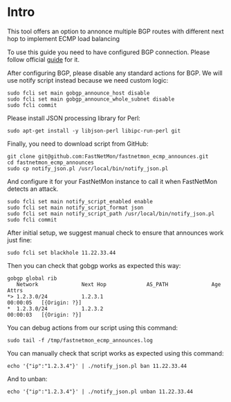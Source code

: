 # Intro
This tool offers an option to annonce multiple BGP routes with different next hop to implement ECMP load balancing

To use this guide you need to have configured BGP connection. Please follow official [guide](https://fastnetmon.com/docs-fnm-advanced/fastnetmon-bgp-unicast-configuration/) for it.

After configuring BGP, please disable any standard actions for BGP. We will use notify script instead because we need custom logic:

```
sudo fcli set main gobgp_announce_host disable
sudo fcli set main gobgp_announce_whole_subnet disable
sudo fcli commit
```


Please install JSON processing library for Perl:
```
sudo apt-get install -y libjson-perl libipc-run-perl git 
```

Finally, you need to download script from GitHub:
```
git clone git@github.com:FastNetMon/fastnetmon_ecmp_announces.git
cd fastnetmon_ecmp_announces
sudo cp notify_json.pl /usr/local/bin/notify_json.pl
```

And configure it for your FastNetMon instance to call it when FastNetMon detects an attack.
```
sudo fcli set main notify_script_enabled enable
sudo fcli set main notify_script_format json
sudo fcli set main notify_script_path /usr/local/bin/notify_json.pl
sudo fcli commit
```

After initial setup, we suggest manual check to ensure that announces work just fine:
```
sudo fcli set blackhole 11.22.33.44
```


Then you can check that gobgp works as expected this way:
```
gobgp global rib 
   Network              Next Hop             AS_PATH              Age        Attrs
*> 1.2.3.0/24           1.2.3.1                                   00:00:05   [{Origin: ?}]
*  1.2.3.0/24           1.2.3.2                                   00:00:03   [{Origin: ?}]
```

You can debug actions from our script using this command:
```
sudo tail -f /tmp/fastnetmon_ecmp_announces.log
```

You can manually check that script works as expected using this command:
```
echo '{"ip":"1.2.3.4"}' | ./notify_json.pl ban 11.22.33.44
```

And to unban:
```
echo '{"ip":"1.2.3.4"}' | ./notify_json.pl unban 11.22.33.44
```
